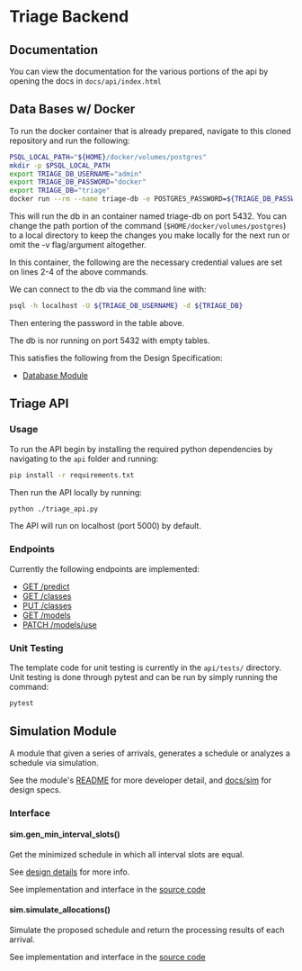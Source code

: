 # Triage Backend

## Documentation

You can view the documentation for the various portions of the api by opening the docs in `docs/api/index.html`

## Data Bases w/ Docker
To run the docker container that is already prepared, navigate to this cloned repository and run the following:

```bash
PSQL_LOCAL_PATH="${HOME}/docker/volumes/postgres"
mkdir -p $PSQL_LOCAL_PATH
export TRIAGE_DB_USERNAME="admin"
export TRIAGE_DB_PASSWORD="docker"
export TRIAGE_DB="triage"
docker run --rm --name triage-db -e POSTGRES_PASSWORD=${TRIAGE_DB_PASSWORD} -e POSTGRES_USER=${TRIAGE_DB_USERNAME} -e POSTGRES_DB=${TRIAGE_DB} -d -p 5432:5432 -v ${PSQL_LOCAL_PATH}:/var/lib/postgresql/data postgres:13-alpine 
```

This will run the db in an container named triage-db on port 5432. You can change the path portion of the command (`$HOME/docker/volumes/postgres`) to a local directory to keep the changes you make locally for the next run or omit the -v flag/argument altogether.

In this container, the following are the necessary credential values are set on lines 2-4 of the above commands.

We can connect to the db via the command line with:

```bash
psql -h localhost -U ${TRIAGE_DB_USERNAME} -d ${TRIAGE_DB}
```

Then entering the password in the table above.

The db is nor running on port 5432 with empty tables.

This satisfies the following from the Design Specification:
- [Database Module](https://github.com/TriageCapacityPlanning/Triage/wiki/Design#database-module)

## Triage API
### Usage
To run the API begin by installing the required python dependencies by navigating to the `api` folder and running:

```bash
pip install -r requirements.txt
```

Then run the API locally by running:
```bash
python ./triage_api.py
```

The API will run on localhost (port 5000) by default.

### Endpoints
Currently the following endpoints are implemented:
- [GET /predict](https://github.com/TriageCapacityPlanning/Triage/wiki/Design#get-v1predict)
- [GET /classes](https://github.com/TriageCapacityPlanning/Triage/wiki/Design#get-v1classes)
- [PUT /classes](https://github.com/TriageCapacityPlanning/Triage/wiki/Design#put-v1classes)
- [GET /models](https://github.com/TriageCapacityPlanning/Triage/wiki/Design#get-v1models)
- [PATCH /models/use](https://github.com/TriageCapacityPlanning/Triage/wiki/Design#patch-v1modelsuse)

### Unit Testing
The template code for unit testing is currently in the `api/tests/` directory. Unit testing is done through pytest and can be run by simply running the command:
```bash
pytest
```

## Simulation Module

A module that given a series of arrivals, generates a schedule or analyzes a schedule via simulation.

See the module's [README](./sim/README.md) for more developer detail, and [docs/sim](./docs/sim) for design specs.

### Interface

#### sim.gen_min_interval_slots()

Get the minimized schedule in which all interval slots are equal.

See [design details](./docs/sim/minintervalschedule.md) for more info.

See implementation and interface in the [source code](./sim/resources/minintervalschedule.py)

#### sim.simulate_allocations()

Simulate the proposed schedule and return the processing results of each arrival.

See implementation and interface in the [source code](./sim/resources/simulateallocations.py)
